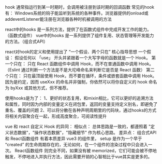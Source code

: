 hook 通常指运行到某一时期时，会调用被注册到该时期的回调函数
常见的hook有： Windows系统的钩子能监听到系统的各种事件。浏览器提供的onload或addeventListener能注册在浏览器各种时机被调用的方法

react中的hooks 是一系列方法，提供了在函数式组件中完成开发工作的能力。（函数式组件）
vue中的hooks 是一系列提供了组件复用、状态管理等开发能力的方法。（组合式API）

react对hook的定义和使用提出了 “一个假设、两个只在” 核心指导思想
一个假设： 假设任何以 「use」 开头并紧跟着一个大写字母的函数就是一个 Hook。
第一个只在： 只在 React 函数组件中调用 Hook，而不在普通函数中调用 Hook。（Eslint 通过判断一个方法是不是大坨峰命名来判断它是否是 React 函数）
第二个只在： 只在最顶层使用 Hook，而不要在循环，条件或嵌套函数中调用 Hook。
因为是约定，因而 useXxx 的命名并非强制，你依然可以将你自定义的 hook 命名为 byXxx 或其他方式，但不推荐。

使用hooks是为了：
1、更好的状态复用，和mixin相比，它可以更好的追溯方法和属性，同时因为内部的变量定义在闭包里，返回的变量支持定义别名，即避免了重名、覆盖的问题
2、可以将分散在各种声明周期里的代码块，通过hooks的方式将相关内容聚合在一起，形成高度聚合，可阅读性提升

vue 和 react 自定义 Hook 的异同：
相似点： 总体思路是一致的，都遵照着 "定义状态数据"，"操作状态数据"，"隐藏细节" 作为核心思路。
差异点： 
  组合式API 和 React函数组件 有着本质差异
  vue3 的组件里， setup 是作为一个早于 “created” 的生命周期存在的，无论如何，在一个组件的渲染过程中只会进入一次。
  React函数组件 则完全不同，如果没有被 memorized，它们可能会被不停地触发，不停地进入并执行方法，因此需要开销的心智相比于vue其实是更多的。


